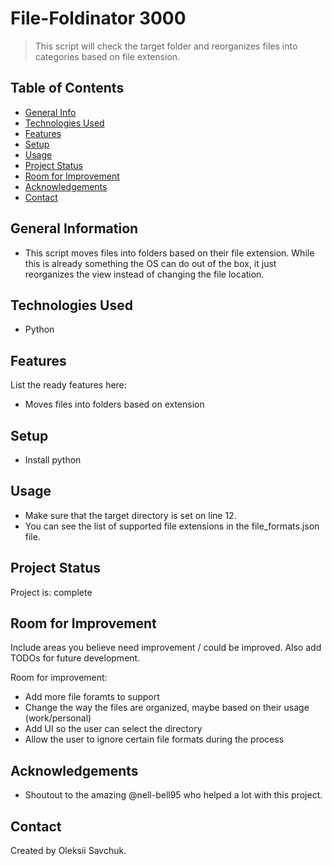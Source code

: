 # File-Foldinator 3000
> This script will check the target folder and reorganizes files into categories based on file extension.


## Table of Contents
* [General Info](#general-information)
* [Technologies Used](#technologies-used)
* [Features](#features)
* [Setup](#setup)
* [Usage](#usage)
* [Project Status](#project-status)
* [Room for Improvement](#room-for-improvement)
* [Acknowledgements](#acknowledgements)
* [Contact](#contact)

## General Information
- This script moves files into folders based on their file extension. While this is already something the OS can do out of the box, it just reorganizes the view instead of changing the file location. 

## Technologies Used
- Python


## Features
List the ready features here:
- Moves files into folders based on extension


## Setup

- Install python

## Usage
- Make sure that the target directory is set on line 12. 
- You can see the list of supported file extensions in the file_formats.json file. 


## Project Status
Project is: complete


## Room for Improvement
Include areas you believe need improvement / could be improved. Also add TODOs for future development.

Room for improvement:
- Add more file foramts to support
- Change the way the files are organized, maybe based on their usage (work/personal)
- Add UI so the user can select the directory
- Allow the user to ignore certain file formats during the process

## Acknowledgements

- Shoutout to the amazing @nell-bell95 who helped a lot with this project.

## Contact
Created by Oleksii Savchuk.
